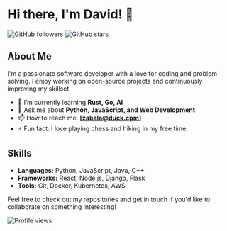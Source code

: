 # Hi there, I'm David! 👋

![GitHub followers](https://img.shields.io/github/followers/davidzr?style=social)
![GitHub stars](https://img.shields.io/github/stars/davidzr?style=social)

## About Me

I'm a passionate software developer with a love for coding and problem-solving. I enjoy working on open-source projects and continuously improving my skillset.

- 🌱 I’m currently learning **Rust, Go, AI**
- 💬 Ask me about **Python, JavaScript, and Web Development**
- 📫 How to reach me: **[zabala@duck.cpm]**
- ⚡ Fun fact: I love playing chess and hiking in my free time.

## Skills

- **Languages:** Python, JavaScript, Java, C++
- **Frameworks:** React, Node.js, Django, Flask
- **Tools:** Git, Docker, Kubernetes, AWS


Feel free to check out my repositories and get in touch if you'd like to collaborate on something interesting!

![Profile views](https://komarev.com/ghpvc/?username=davidzr&color=green)
